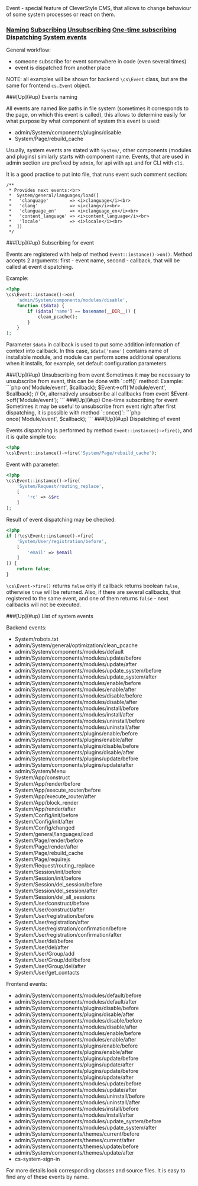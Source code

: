 <a name="up" />
Event - special feature of CleverStyle CMS, that allows to change behaviour of some system processes or react on them.

### [Naming](#naming) [Subscribing](#subscribing) [Unsubscribing](#unsubscribing) [One-time subscribing](#one-time-subscribing) [Dispatching](#dispatching) [System events](#system-events)

General workflow:
* someone subscribe for event somewhere in code (even several times)
* event is dispatched from another place

NOTE: all examples will be shown for backend `\cs\Event` class, but are the same for frontend `cs.Event` object.

<a name="naming" />
###[Up](#up) Events naming

All events are named like paths in file system (sometimes it corresponds to the page, on which this event is called), this allows to determine easily for what purpose by what component of system this event is used:

* admin/System/components/plugins/disable
* System/Page/rebuild_cache

Usually, system events are stated with `System/`, other components (modules and plugins) similarly starts with component name. Events, that are used in admin section are prefixed by `admin`, for api with `api` and for CLI with `cli`.

It is a good practice to put into file, that runs event such comment section:
```
/**
 * Provides next events:<br>
 *  System/general/languages/load([
 *   'clanguage'        => <i>clanguage</i><br>
 *   'clang'            => <i>clang</i><br>
 *   'clanguage_en'     => <i>clanguage_en</i><br>
 *   'content_language' => <i>content_language</i><br>
 *   'locale'           => <i>locale</i><br>
 *  ])
 */
```
<a name="subscribing" />
###[Up](#up) Subscribing for event

Events are registered with help of method `Event::instance()->on()`. Method accepts 2 arguments: first - event name, second - callback, that will be called at event dispatching.

Example:
```php
<?php
\cs\Event::instance()->on(
    'admin/System/components/modules/disable',
    function ($data) {
        if ($data['name'] == basename(__DIR__)) {
            clean_pcache();
        }
    }
);
```
Parameter `$data` in callback is used to put some addition information of context into callback.
In this case, `$data['name']` contains name of installable module, and module can perform some additional operations when it installs, for example, set default configuration parameters.

<a name="unsubscribing" />
###[Up](#up) Unsubscribing from event
Sometimes it may be necessary to unsubscribe from event, this can be done with `::off()` method:
Example:
```php
<?php
$callback = function () {};
$Event    = \cs\Event::instance();
$Event->on('Module/event', $callback);
$Event->off('Module/event', $callback);
// Or, alternatively unsubscribe all callbacks from event
$Event->off('Module/event');
```

<a name="one-time-subscribing" />
###[Up](#up) One-time subscribing for event
Sometimes it may be useful to unsubscribe from event right after first dispatching, it is possible with method `::once()`:
```php
<?php
\cs\Event::instance()->once('Module/event', $callback);
```

<a name="dispatching" />
###[Up](#up) Dispatching of event

Events dispatching is performed by method `Event::instance()->fire()`, and it is quite simple too:
```php
<?php
\cs\Event::instance()->fire('System/Page/rebuild_cache');
```
Event with parameter:
```php
<?php
\cs\Event::instance()->fire(
    'System/Request/routing_replace',
    [
        'rc' => &$rc
    ]
);
```

Result of event dispatching may be checked:
```php
<?php
if (!\cs\Event::instance()->fire(
    'System/User/registration/before',
    [
        'email' => $email
    ]
)) {
    return false;
}
```
`\cs\Event->fire()` returns `false` only if callback returns boolean `false`, otherwise `true` will be returned. Also, if there are several callbacks, that registered to the same event, and one of them returns `false` - next callbacks will not be executed.

<a name="system-events" />
###[Up](#up) List of system events

Backend events:
* System/robots.txt
* admin/System/general/optimization/clean_pcache
* admin/System/components/modules/default
* admin/System/components/modules/update/before
* admin/System/components/modules/update/after
* admin/System/components/modules/update_system/before
* admin/System/components/modules/update_system/after
* admin/System/components/modules/enable/before
* admin/System/components/modules/enable/after
* admin/System/components/modules/disable/before
* admin/System/components/modules/disable/after
* admin/System/components/modules/install/before
* admin/System/components/modules/install/after
* admin/System/components/modules/uninstall/before
* admin/System/components/modules/uninstall/after
* admin/System/components/plugins/enable/before
* admin/System/components/plugins/enable/after
* admin/System/components/plugins/disable/before
* admin/System/components/plugins/disable/after
* admin/System/components/plugins/update/before
* admin/System/components/plugins/update/after
* admin/System/Menu
* System/App/construct
* System/App/render/before
* System/App/execute_router/before
* System/App/execute_router/after
* System/App/block_render
* System/App/render/after
* System/Config/init/before
* System/Config/init/after
* System/Config/changed
* System/general/languages/load
* System/Page/render/before
* System/Page/render/after
* System/Page/rebuild_cache
* System/Page/requirejs
* System/Request/routing_replace
* System/Session/init/before
* System/Session/init/before
* System/Session/del_session/before
* System/Session/del_session/after
* System/Session/del_all_sessions
* System/User/construct/before
* System/User/construct/after
* System/User/registration/before
* System/User/registration/after
* System/User/registration/confirmation/before
* System/User/registration/confirmation/after
* System/User/del/before
* System/User/del/after
* System/User/Group/add
* System/User/Group/del/before
* System/User/Group/del/after
* System/User/get_contacts

Frontend events:
* admin/System/components/modules/default/before
* admin/System/components/modules/default/after
* admin/System/components/plugins/disable/before
* admin/System/components/plugins/disable/after
* admin/System/components/modules/disable/before
* admin/System/components/modules/disable/after
* admin/System/components/modules/enable/before
* admin/System/components/modules/enable/after
* admin/System/components/plugins/enable/before
* admin/System/components/plugins/enable/after
* admin/System/components/plugins/update/before
* admin/System/components/plugins/update/after
* admin/System/components/plugins/update/before
* admin/System/components/plugins/update/after
* admin/System/components/modules/update/before
* admin/System/components/modules/update/after
* admin/System/components/modules/uninstall/before
* admin/System/components/modules/uninstall/after
* admin/System/components/modules/install/before
* admin/System/components/modules/install/after
* admin/System/components/modules/update_system/before
* admin/System/components/modules/update_system/after
* admin/System/components/themes/current/before
* admin/System/components/themes/current/after
* admin/System/components/themes/update/before
* admin/System/components/themes/update/after
* cs-system-sign-in

For more details look corresponding classes and source files. It is easy to find any of these events by name.
